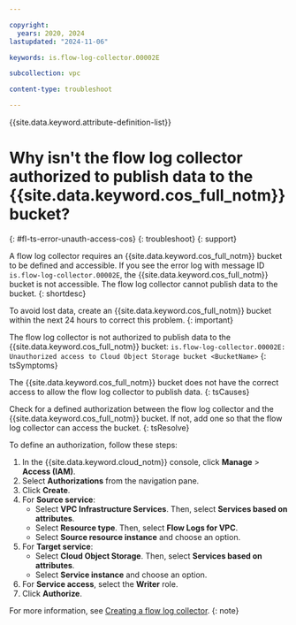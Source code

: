 ```yaml
---

copyright:
  years: 2020, 2024
lastupdated: "2024-11-06"

keywords: is.flow-log-collector.00002E

subcollection: vpc

content-type: troubleshoot

---
```


{{site.data.keyword.attribute-definition-list}}

# Why isn't the flow log collector authorized to publish data to the {{site.data.keyword.cos_full_notm}} bucket?
{: #fl-ts-error-unauth-access-cos}
{: troubleshoot}
{: support}

A flow log collector requires an {{site.data.keyword.cos_full_notm}} bucket to be defined and accessible. If you see the error log with message ID `is.flow-log-collector.00002E`, the {{site.data.keyword.cos_full_notm}} bucket is not accessible. The flow log collector cannot publish data to the bucket.
{: shortdesc}

To avoid lost data, create an {{site.data.keyword.cos_full_notm}} bucket within the next 24 hours to correct this problem.
{: important}

The flow log collector is not authorized to publish data to the {{site.data.keyword.cos_full_notm}} bucket:
   `is.flow-log-collector.00002E: Unauthorized access to Cloud Object Storage bucket <BucketName>`
{: tsSymptoms}

The {{site.data.keyword.cos_full_notm}} bucket does not have the correct access to allow the flow log collector to publish data.
{: tsCauses}

Check for a defined authorization between the flow log collector and the {{site.data.keyword.cos_full_notm}} bucket. If not, add one so that the flow log collector can access the bucket.
{: tsResolve}

To define an authorization, follow these steps:

1. In the {{site.data.keyword.cloud_notm}} console, click **Manage** > **Access (IAM)**.
1. Select **Authorizations** from the navigation pane.
1. Click **Create**.
1. For **Source service**:
   * Select **VPC Infrastructure Services**. Then, select **Services based on attributes**.
   * Select **Resource type**. Then, select **Flow Logs for VPC**.
   * Select **Source resource instance** and choose an option.
1. For **Target service**:
   * Select **Cloud Object Storage**. Then, select **Services based on attributes**.
   * Select **Service instance** and choose an option.
1. For **Service access**, select the **Writer** role.
1. Click **Authorize**.

For more information, see [Creating a flow log collector](/docs/vpc?topic=vpc-ordering-flow-log-collector).
{: note}
